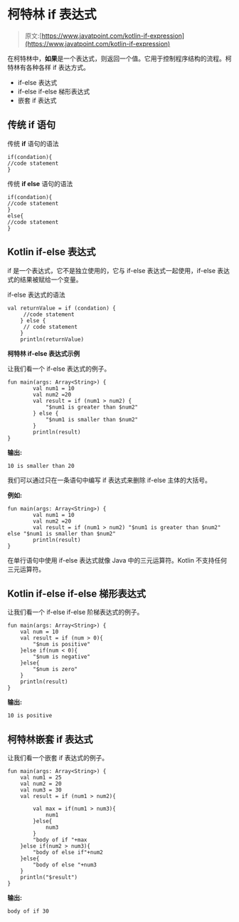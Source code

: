 # 柯特林 if 表达式

> 原文:[https://www.javatpoint.com/kotlin-if-expression](https://www.javatpoint.com/kotlin-if-expression)

在柯特林中，**如果**是一个表达式，则返回一个值。它用于控制程序结构的流程。柯特林有各种各样 if 表达方式。

*   if-else 表达式
*   if-else if-else 梯形表达式
*   嵌套 if 表达式

## 传统 if 语句

传统 **if** 语句的语法

```
if(condation){
//code statement
}

```

传统 **if else** 语句的语法

```
if(condation){
//code statement
}
else{
//code statement
}

```

## Kotlin if-else 表达式

if 是一个表达式，它不是独立使用的，它与 if-else 表达式一起使用，if-else 表达式的结果被赋给一个变量。

if-else 表达式的语法

```
val returnValue = if (condation) {
     //code statement
    } else {
     // code statement
    }
    println(returnValue)

```

**柯特林 if-else 表达式示例**

让我们看一个 if-else 表达式的例子。

```
fun main(args: Array<String>) {
        val num1 = 10
        val num2 =20
        val result = if (num1 > num2) {
            "$num1 is greater than $num2"
        } else {
            "$num1 is smaller than $num2"
        }
        println(result)
}

```

**输出:**

```
10 is smaller than 20

```

我们可以通过只在一条语句中编写 if 表达式来删除 if-else 主体的大括号。

**例如:**

```
fun main(args: Array<String>) {
        val num1 = 10
        val num2 =20
        val result = if (num1 > num2) "$num1 is greater than $num2" else "$num1 is smaller than $num2"
        println(result)
}

```

在单行语句中使用 if-else 表达式就像 Java 中的三元运算符。Kotlin 不支持任何三元运算符。

## Kotlin if-else if-else 梯形表达式

让我们看一个 if-else if-else 阶梯表达式的例子。

```
fun main(args: Array<String>) {
    val num = 10
    val result = if (num > 0){
        "$num is positive"
    }else if(num < 0){
        "$num is negative"
    }else{
        "$num is zero"
    }
    println(result)
}

```

**输出:**

```
10 is positive

```

## 柯特林嵌套 if 表达式

让我们看一个嵌套 if 表达式的例子。

```
fun main(args: Array<String>) {
    val num1 = 25
    val num2 = 20
    val num3 = 30
    val result = if (num1 > num2){

        val max = if(num1 > num3){
            num1
        }else{
            num3
        }
        "body of if "+max
    }else if(num2 > num3){
        "body of else if"+num2
    }else{
        "body of else "+num3
    }
    println("$result")
}

```

**输出:**

```
body of if 30

```